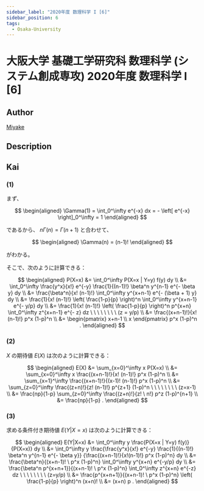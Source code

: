 ```yaml
---
sidebar_label: "2020年度 数理科学 I [6]"
sidebar_position: 6
tags:
  - Osaka-University
---
```

# 大阪大学 基礎工学研究科 数理科学 (システム創成専攻) 2020年度 数理科学 I \[6\]

## **Author**
[Miyake](https://miyake.github.io/exams/index.html)

## **Description**

## **Kai**
### (1)
まず、

$$
  \begin{aligned}
  \Gamma(1)
  = \int_0^\infty e^{-x} dx
  = - \left[ e^{-x} \right]_0^\infty
  = 1
  \end{aligned}
$$

  であるから、 $n \Gamma(n) = \Gamma(n+1)$ と合わせて、

$$
  \begin{aligned}
  \Gamma(n) = (n-1)!
  \end{aligned}
$$

がわかる。

そこで、次のように計算できる：

$$
  \begin{aligned}
  P(X=x)
  &=
  \int_0^\infty P(X=x | Y=y) f(y) dy
  \\
  &=
  \int_0^\infty \frac{y^x}{x!} e^{-y}
  \frac{1}{(n-1)!} \beta^n y^{n-1} e^{- \beta y} dy
  \\
  &=
  \frac{\beta^n}{x! (n-1)!}
  \int_0^\infty y^{x+n-1} e^{- (\beta + 1) y} dy
  \\
  &=
  \frac{1}{x! (n-1)!} \left( \frac{1-p}{p} \right)^n
  \int_0^\infty y^{x+n-1} e^{- y/p} dy
  \\
  &=
  \frac{1}{x! (n-1)!} \left( \frac{1-p}{p} \right)^n p^{x+n}
  \int_0^\infty z^{x+n-1} e^{- z} dz
  \ \ \ \ \ \ \ \ (z = y/p)
  \\
  &=
  \frac{(x+n-1)!}{x! (n-1)!} p^x (1-p)^n
  \\
  &=
  \begin{pmatrix} x+n-1 \\ x \end{pmatrix} p^x (1-p)^n
  .
  \end{aligned}
$$

### (2)
$X$ の期待値 $E(X)$ は次のように計算できる：

$$
  \begin{aligned}
  E(X)
  &=
  \sum_{x=0}^\infty x P(X=x)
  \\
  &=
  \sum_{x=0}^\infty x
  \frac{(x+n-1)!}{x! (n-1)!} p^x (1-p)^n
  \\
  &=
  \sum_{x=1}^\infty
  \frac{(x+n-1)!}{(x-1)! (n-1)!} p^x (1-p)^n
  \\
  &=
  \sum_{z=0}^\infty
  \frac{(z+n)!}{z! (n-1)!} p^{z+1} (1-p)^n
  \ \ \ \ \ \ \ \ (z=x-1)
  \\
  &=
  \frac{np}{1-p} \sum_{z=0}^\infty
  \frac{(z+n)!}{z! \ n!} p^z (1-p)^{n+1}
  \\
  &=
  \frac{np}{1-p}
  .
  \end{aligned}
$$

### (3)
求める条件付き期待値 $E(Y|X=x)$ は次のように計算できる：

$$
  \begin{aligned}
  E(Y|X=x)
  &=
  \int_0^\infty y \frac{P(X=x | Y=y) f(y)}{P(X=x)} dy
  \\
  &=
  \int_0^\infty y
  \frac{\frac{y^x}{x!} e^{-y} \frac{1}{(n-1)!}
  \beta^n y^{n-1} e^{- \beta y}}
  {\frac{(x+n-1)!}{x!(n-1)!} p^x (1-p)^n}
  dy
  \\
  &=
  \frac{\beta^n}{(x+n-1)! \ p^x (1-p)^n}
  \int_0^\infty y^{x+n} e^{-y/p} dy
  \\
  &=
  \frac{\beta^n p^{x+n+1}}{(x+n-1)! \ p^x (1-p)^n}
  \int_0^\infty z^{x+n} e^{-z} dz
  \ \ \ \ \ \ \ \ (z=y/p)
  \\
  &=
  \frac{p^{x+n+1}}{(x+n-1)! \ p^x (1-p)^n}
  \left( \frac{1-p}{p} \right)^n
  (x+n)!
  \\
  &=
  (x+n) p
  .
  \end{aligned}
$$